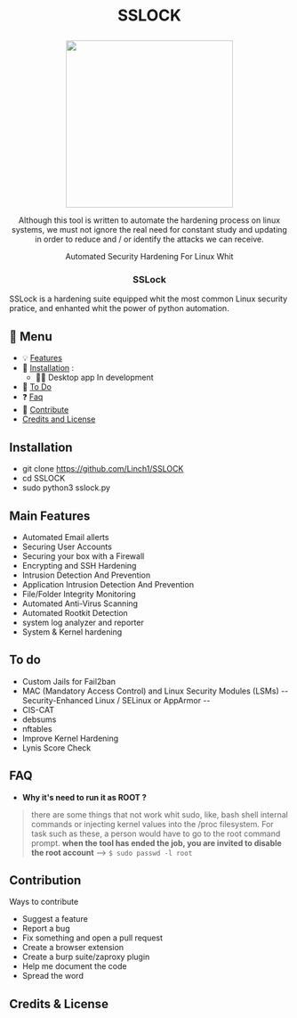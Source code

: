 <h1><p align="center">
SSLOCK
</p></h1> 

<!--- <pre><p align="center">
    
         .:+shdmNMMMMMMNmdhs+:.         
     -MMNMMMMMMMMMMMMMMMMMMMMMMNMM-     
    `MMMMMMMMMMMMMMMMMMMMMMMMMMMMMM     
    `MMMMMMMMMMMNMMMMMMNMMMMMMMMMMM     
    `MMMMMMMMMy`-SSLock-`yMMMMMMMMM     
    `MMMMMMMMMN .MMMMMM. NMMMMMMMMM     
    `MMMMMMMMMm :MMMMMM: mMMMMMMMMM     
    `MMMMMMMMMN+yMMMMMMy+NMMMMMMMMM     
    `MMMMMMMN-............-NMMMMMMM     
    `MMMMMMMm              mMMMMMMM     
    `MMMMMMMm              mMMMMMMM     
     dMMMMMMm              mMMMMMMd     
     .NMMMMMm              mMMMMMN.     
      .mMMMMN-............-NMMMMm.      
       `sMMMMMMMMMMMMMMMMMMMMMMs`       
         -dMMMMMMMMMMMMMMMMMMd-         
           :mMMMMMMMMMMMMMMm:           
             :dMMMMMMMMMMd:             
               -yMMMMMMy-               
                 `+mm+`                 

</pre></p> --->

<p align="center" >
  <img  src="https://i.ibb.co/23ngSkt/shield.png" width=300>
</p>

<p align="center">
Although this tool is written to automate the hardening process on linux systems, we must not ignore the real need for constant study and updating in order to reduce and / or identify the attacks we can receive.
</p>


<p align="center">
Automated Security Hardening For Linux Whit
</p>
<h3><p align="center">
SSLock
</p></h3> 

SSLock is a hardening suite equipped whit the most common Linux security pratice, and enhanted whit the power of python automation.

## 📎 Menu
- 💡 [Features](#main-features)
- 💾 [Installation](#installation) :
    - 👨‍💻 Desktop app In development
- 📝 [To Do](#to-do)
- :question: [Faq](#faq) 
- :large_orange_diamond: [Contribute](contribution-credits--license)
- [Credits and License](#credits--license)

## Installation

- git clone https://github.com/Linch1/SSLOCK
- cd SSLOCK
- sudo python3 sslock.py

## Main Features

* Automated Email allerts
* Securing User Accounts
* Securing your box with a Firewall
* Encrypting and SSH Hardening
* Intrusion Detection And Prevention
* Application Intrusion Detection And Prevention
* File/Folder Integrity Monitoring
* Automated Anti-Virus Scanning
* Automated Rootkit Detection
* system log analyzer and reporter
* System & Kernel hardening

## To do

* Custom Jails for Fail2ban
* MAC (Mandatory Access Control) and Linux Security Modules (LSMs) -- Security-Enhanced Linux / SELinux  or AppArmor --
* CIS-CAT 
* debsums 
* nftables 
* Improve Kernel Hardening
* Lynis Score Check

## FAQ
- **Why it's need to run it as ROOT ?**
>there are some things that not work whit sudo, like, bash shell internal commands or injecting kernel values into the /proc filesystem. For task such as these, a person would have to go to the root command prompt.
**when the tool has ended the job, you are invited to disable the root account** --> `$ sudo passwd -l root`


## Contribution
Ways to contribute

   * Suggest a feature
   * Report a bug
   * Fix something and open a pull request
   * Create a browser extension
   * Create a burp suite/zaproxy plugin
   * Help me document the code
   * Spread the word
   
## Credits & License

